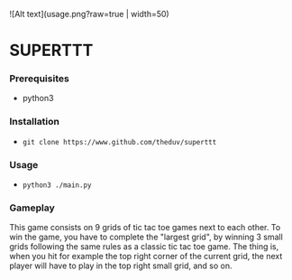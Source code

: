 ![Alt text](usage.png?raw=true | width=50)

# SUPERTTT

### Prerequisites
* python3

### Installation
* `git clone https://www.github.com/theduv/superttt`

### Usage
* `python3 ./main.py`

### Gameplay
This game consists on 9 grids of tic tac toe games next to each other.
To win the game, you have to complete the "largest grid", by winning 3 small grids following the same rules as a classic tic tac toe game.
The thing is, when you hit for example the top right corner of the current grid, the next player will have to play in the top right small grid, and so on.
